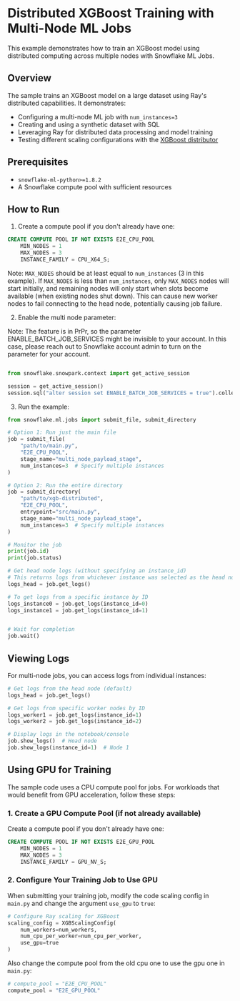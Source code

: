 # Distributed XGBoost Training with Multi-Node ML Jobs

This example demonstrates how to train an XGBoost model using distributed computing across multiple nodes with Snowflake ML Jobs.

## Overview

The sample trains an XGBoost model on a large dataset using Ray's distributed capabilities. It demonstrates:

- Configuring a multi-node ML job with `num_instances=3`
- Creating and using a synthetic dataset with SQL
- Leveraging Ray for distributed data processing and model training
- Testing different scaling configurations with the [XGBoost distributor](https://docs.snowflake.com/en/developer-guide/snowflake-ml/container-runtime-ml#xgboost)

## Prerequisites

- `snowflake-ml-python>=1.8.2`
- A Snowflake compute pool with sufficient resources

## How to Run

1. Create a compute pool if you don't already have one:

```sql
CREATE COMPUTE POOL IF NOT EXISTS E2E_CPU_POOL
    MIN_NODES = 1
    MAX_NODES = 3
    INSTANCE_FAMILY = CPU_X64_S;
```

Note: `MAX_NODES` should be at least equal to `num_instances` (3 in this example).
If `MAX_NODES` is less than `num_instances`, only `MAX_NODES` nodes will start initially, 
and remaining nodes will only start when slots become available (when existing
nodes shut down). This can cause new worker nodes to fail connecting to the 
head node, potentially causing job failure.

2. Enable the multi node parameter:

Note: The feature is in PrPr, so the parameter ENABLE_BATCH_JOB_SERVICES might be invisible to your account. In this case, please reach out to Snowflake account admin to turn on the parameter for your account.


```python

from snowflake.snowpark.context import get_active_session

session = get_active_session()
session.sql("alter session set ENABLE_BATCH_JOB_SERVICES = true").collect()
```

3. Run the example:

```python
from snowflake.ml.jobs import submit_file, submit_directory

# Option 1: Run just the main file
job = submit_file(
    "path/to/main.py",
    "E2E_CPU_POOL",
    stage_name="multi_node_payload_stage",
    num_instances=3  # Specify multiple instances
)

# Option 2: Run the entire directory
job = submit_directory(
    "path/to/xgb-distributed",
    "E2E_CPU_POOL",
    entrypoint="src/main.py",
    stage_name="multi_node_payload_stage",
    num_instances=3  # Specify multiple instances
)

# Monitor the job
print(job.id)
print(job.status)

# Get head node logs (without specifying an instance_id)
# This returns logs from whichever instance was selected as the head node
logs_head = job.get_logs()

# To get logs from a specific instance by ID
logs_instance0 = job.get_logs(instance_id=0)
logs_instance1 = job.get_logs(instance_id=1)


# Wait for completion
job.wait()
```

## Viewing Logs

For multi-node jobs, you can access logs from individual instances:

```python
# Get logs from the head node (default)
logs_head = job.get_logs()

# Get logs from specific worker nodes by ID
logs_worker1 = job.get_logs(instance_id=1)
logs_worker2 = job.get_logs(instance_id=2)

# Display logs in the notebook/console
job.show_logs()  # Head node
job.show_logs(instance_id=1)  # Node 1
```

## Using GPU for Training

The sample code uses a CPU compute pool for jobs. For workloads that would benefit from GPU acceleration, follow these steps:

### 1. Create a GPU Compute Pool (if not already available)

Create a compute pool if you don't already have one:

```sql
CREATE COMPUTE POOL IF NOT EXISTS E2E_GPU_POOL
    MIN_NODES = 1
    MAX_NODES = 3
    INSTANCE_FAMILY = GPU_NV_S;
```

### 2. Configure Your Training Job to Use GPU

When submitting your training job, modify the code scaling config in `main.py` and change the argument `use_gpu` to `true`:

```python
# Configure Ray scaling for XGBoost
scaling_config = XGBScalingConfig(
    num_workers=num_workers, 
    num_cpu_per_worker=num_cpu_per_worker,
    use_gpu=true
)
```

Also change the compute pool from the old cpu one to use the gpu one in `main.py`:

```python
# compute_pool = "E2E_CPU_POOL"
compute_pool = "E2E_GPU_POOL"
```